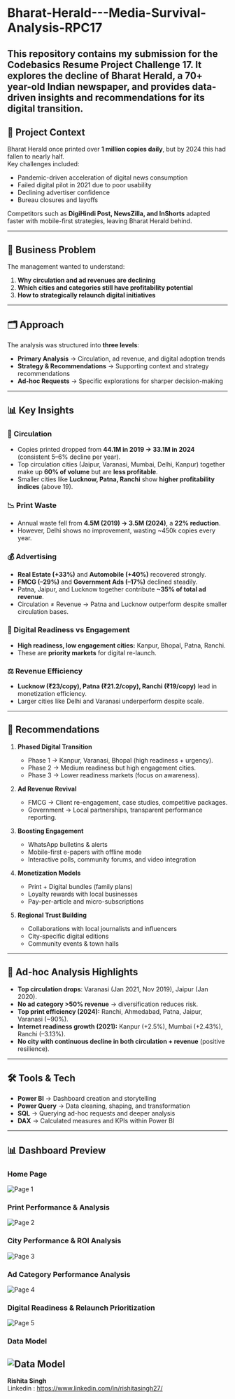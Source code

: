 # Bharat-Herald---Media-Survival-Analysis-RPC17
This repository contains my submission for the **Codebasics Resume Project Challenge 17**.   It explores the decline of Bharat Herald, a 70+ year-old Indian newspaper, and provides data-driven insights and recommendations for its digital transition.  
---

## 📖 Project Context  

Bharat Herald once printed over **1 million copies daily**, but by 2024 this had fallen to nearly half.  
Key challenges included:  
- Pandemic-driven acceleration of digital news consumption  
- Failed digital pilot in 2021 due to poor usability  
- Declining advertiser confidence  
- Bureau closures and layoffs  

Competitors such as **DigiHindi Post, NewsZilla, and InShorts** adapted faster with mobile-first strategies, leaving Bharat Herald behind.  

---

## 🎯 Business Problem  

The management wanted to understand:  
1. **Why circulation and ad revenues are declining**  
2. **Which cities and categories still have profitability potential**  
3. **How to strategically relaunch digital initiatives**  

---

## 🗂️ Approach  

The analysis was structured into **three levels**:  

- **Primary Analysis** → Circulation, ad revenue, and digital adoption trends  
- **Strategy & Recommendations** → Supporting context and strategy recommendations  
- **Ad-hoc Requests** → Specific explorations for sharper decision-making  

---

## 📊 Key Insights  

### 📰 Circulation  
- Copies printed dropped from **44.1M in 2019 → 33.1M in 2024** (consistent 5–6% decline per year).  
- Top circulation cities (Jaipur, Varanasi, Mumbai, Delhi, Kanpur) together make up **60% of volume** but are **less profitable**.  
- Smaller cities like **Lucknow, Patna, Ranchi** show **higher profitability indices** (above 19).  

### 📉 Print Waste  
- Annual waste fell from **4.5M (2019) → 3.5M (2024)**, a **22% reduction**.  
- However, Delhi shows no improvement, wasting ~450k copies every year.  

### 💰 Advertising  
- **Real Estate (+33%)** and **Automobile (+40%)** recovered strongly.  
- **FMCG (–29%)** and **Government Ads (–17%)** declined steadily.  
- Patna, Jaipur, and Lucknow together contribute **~35% of total ad revenue**.  
- Circulation ≠ Revenue → Patna and Lucknow outperform despite smaller circulation bases.  

### 📱 Digital Readiness vs Engagement  
- **High readiness, low engagement cities:** Kanpur, Bhopal, Patna, Ranchi.  
- These are **priority markets** for digital re-launch.  

### ⚖️ Revenue Efficiency  
- **Lucknow (₹23/copy), Patna (₹21.2/copy), Ranchi (₹19/copy)** lead in monetization efficiency.  
- Larger cities like Delhi and Varanasi underperform despite scale.  

---

## 🚀 Recommendations  

1. **Phased Digital Transition**  
   - Phase 1 → Kanpur, Varanasi, Bhopal (high readiness + urgency).  
   - Phase 2 → Medium readiness but high engagement cities.  
   - Phase 3 → Lower readiness markets (focus on awareness).  

2. **Ad Revenue Revival**  
   - FMCG → Client re-engagement, case studies, competitive packages.  
   - Government → Local partnerships, transparent performance reporting.  

3. **Boosting Engagement**  
   - WhatsApp bulletins & alerts  
   - Mobile-first e-papers with offline mode  
   - Interactive polls, community forums, and video integration  

4. **Monetization Models**  
   - Print + Digital bundles (family plans)  
   - Loyalty rewards with local businesses  
   - Pay-per-article and micro-subscriptions  

5. **Regional Trust Building**  
   - Collaborations with local journalists and influencers  
   - City-specific digital editions  
   - Community events & town halls  

---

## 📌 Ad-hoc Analysis Highlights  

- **Top circulation drops**: Varanasi (Jan 2021, Nov 2019), Jaipur (Jan 2020).  
- **No ad category >50% revenue** → diversification reduces risk.  
- **Top print efficiency (2024):** Ranchi, Ahmedabad, Patna, Jaipur, Varanasi (~90%).  
- **Internet readiness growth (2021):** Kanpur (+2.5%), Mumbai (+2.43%), Ranchi (–3.13%).  
- **No city with continuous decline in both circulation + revenue** (positive resilience).  

---

## 🛠️ Tools & Tech  

- **Power BI** → Dashboard creation and storytelling  
- **Power Query** → Data cleaning, shaping, and transformation  
- **SQL** → Querying ad-hoc requests and deeper analysis   
- **DAX** → Calculated measures and KPIs within Power BI  

---

## 📊 Dashboard Preview  

### Home Page
![Page 1](screenshots/page1.png)

### Print Performance & Analysis
![Page 2](screenshots/page2.png)

### City Performance & ROI Analysis
![Page 3](screenshots/page3.png)

### Ad Category Performance Analysis
![Page 4](screenshots/page4.png)

### Digital Readiness & Relaunch Prioritization
![Page 5](screenshots/page5.png)

### Data Model
![Data Model](screenshots/Datamodel.png)
---

**Rishita Singh**  
Linkedin : https://www.linkedin.com/in/rishitasingh27/

